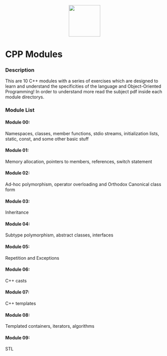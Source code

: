 <p align="center">
  <img width="100" src="https://github.com/user-attachments/assets/8a9be305-e993-4f5e-9dc5-c55c013d33f4"/>
</p>

# CPP Modules

### Description

This are 10 C++ modules with a series of exercises which are designed to learn and understand the specificities of the language and Object-Oriented Programming!
In order to understand more read the subject pdf inside each module directorys.

### Module List

#### Module 00:
  Namespaces, classes, member functions, stdio streams, initialization lists, static, const, and some other basic stuff
#### Module 01:
  Memory allocation, pointers to members, references, switch statement
#### Module 02:
  Ad-hoc polymorphism, operator overloading and Orthodox Canonical class form
#### Module 03:
  Inheritance
#### Module 04:
  Subtype polymorphism, abstract classes, interfaces
#### Module 05:
  Repetition and Exceptions
#### Module 06:
  C++ casts
#### Module 07:
  C++ templates
#### Module 08:
  Templated containers, iterators, algorithms
#### Module 09:
  STL

